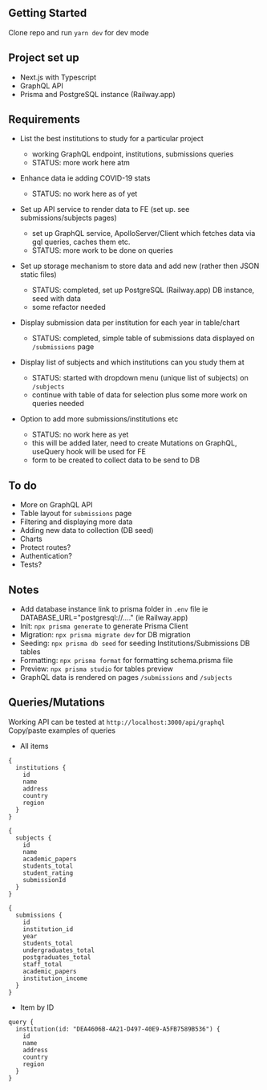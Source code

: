 ## Getting Started

Clone repo and run `yarn dev` for dev mode

## Project set up

- Next.js with Typescript
- GraphQL API
- Prisma and PostgreSQL instance (Railway.app)

## Requirements

- List the best institutions to study for a particular project

  - working GraphQL endpoint, institutions, submissions queries
  - STATUS: more work here atm

- Enhance data ie adding COVID-19 stats

  - STATUS: no work here as of yet

- Set up API service to render data to FE (set up. see submissions/subjects pages)

  - set up GraphQL service, ApolloServer/Client which fetches data via gql queries, caches them etc.
  - STATUS: more work to be done on queries

- Set up storage mechanism to store data and add new (rather then JSON static files)

  - STATUS: completed, set up PostgreSQL (Railway.app) DB instance, seed with data
  - some refactor needed

- Display submission data per institution for each year in table/chart

  - STATUS: completed, simple table of submissions data displayed on `/submissions` page

- Display list of subjects and which institutions can you study them at

  - STATUS: started with dropdown menu (unique list of subjects) on `/subjects`
  - continue with table of data for selection plus some more work on queries needed

- Option to add more submissions/institutions etc

  - STATUS: no work here as yet
  - this will be added later, need to create Mutations on GraphQL, useQuery hook will be used for FE
  - form to be created to collect data to be send to DB

## To do

- More on GraphQL API
- Table layout for `submissions` page
- Filtering and displaying more data
- Adding new data to collection (DB seed)
- Charts
- Protect routes?
- Authentication?
- Tests?

## Notes

- Add database instance link to prisma folder in `.env` file ie DATABASE_URL="postgresql://...." (ie Railway.app)
- Init: `npx prisma generate` to generate Prisma Client
- Migration: `npx prisma migrate dev` for DB migration
- Seeding: `npx prisma db seed` for seeding Institutions/Submissions DB tables
- Formatting: `npx prisma format` for formatting schema.prisma file
- Preview: `npx prisma studio` for tables preview
- GraphQL data is rendered on pages `/submissions` and `/subjects`

## Queries/Mutations

Working API can be tested at `http://localhost:3000/api/graphql`
Copy/paste examples of queries

- All items

```
{
  institutions {
    id
    name
    address
    country
    region
  }
}
```

```
{
  subjects {
    id
    name
    academic_papers
    students_total
    student_rating
    submissionId
  }
}
```

```
{
  submissions {
    id
    institution_id
    year
    students_total
    undergraduates_total
    postgraduates_total
    staff_total
    academic_papers
    institution_income
  }
}
```

- Item by ID

```
query {
  institution(id: "DEA4606B-4A21-D497-40E9-A5FB7589B536") {
    id
    name
    address
    country
    region
  }
}
```
